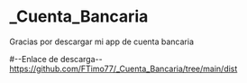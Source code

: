 ﻿# _Cuenta_Bancaria
Gracias por descargar mi app de cuenta bancaria

#--Enlace de descarga--
https://github.com/FTimo77/_Cuenta_Bancaria/tree/main/dist
